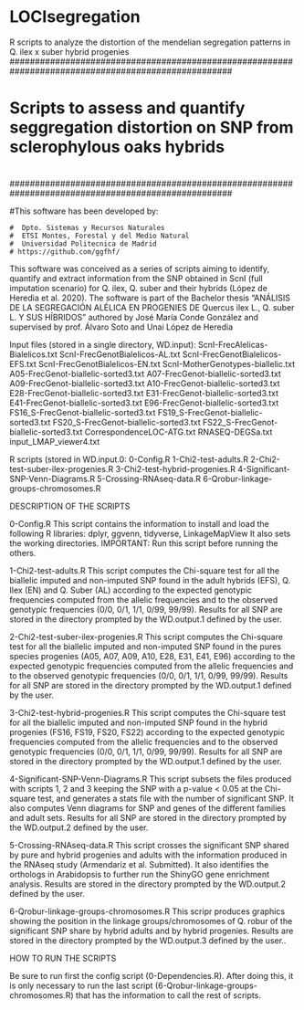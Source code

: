 # LOCIsegregation
R scripts to analyze the distortion of the mendelian segregation patterns in Q. ilex x suber hybrid progenies
####################################################################################################
#                                                                                                  #
#   Scripts to assess and quantify seggregation distortion on SNP from sclerophylous oaks hybrids  #
#                                                                                                  #
####################################################################################################


#This software has been developed by:

	#  Dpto. Sistemas y Recursos Naturales
	#  ETSI Montes, Forestal y del Medio Natural
	#  Universidad Politecnica de Madrid
	# https://github.com/ggfhf/


This software was conceived as a series of scripts aiming to identify, quantify and extract information from the SNP obtained in ScnI (full imputation scenario) for Q. ilex, Q. suber and their hybrids (López de Heredia et al. 2020). The software is part of the Bachelor thesis “ANÁLISIS DE LA SEGREGACIÓN ALÉLICA EN PROGENIES DE Quercus ilex L., Q. suber L. Y SUS HÍBRIDOS” authored by José María Conde González and supervised by prof. Álvaro Soto and Unai López de Heredia

Input files (stored in a single directory, WD.input):
	ScnI-FrecAlelicas-Bialelicos.txt
	ScnI-FrecGenotBialelicos-AL.txt
	ScnI-FrecGenotBialelicos-EFS.txt
	ScnI-FrecGenotBialelicos-EN.txt
	ScnI-MotherGenotypes-biallelic.txt
	A05-FrecGenot-biallelic-sorted3.txt
	A07-FrecGenot-biallelic-sorted3.txt
	A09-FrecGenot-biallelic-sorted3.txt
	A10-FrecGenot-biallelic-sorted3.txt
	E28-FrecGenot-biallelic-sorted3.txt
	E31-FrecGenot-biallelic-sorted3.txt
	E41-FrecGenot-biallelic-sorted3.txt
	E96-FrecGenot-biallelic-sorted3.txt
	FS16_S-FrecGenot-biallelic-sorted3.txt
	FS19_S-FrecGenot-biallelic-sorted3.txt
	FS20_S-FrecGenot-biallelic-sorted3.txt
	FS22_S-FrecGenot-biallelic-sorted3.txt
	CorrespondenceLOC-ATG.txt
	RNASEQ-DEGSa.txt
	input_LMAP_viewer4.txt

R scripts (stored in WD.input.0:
	0-Config.R
	1-Chi2-test-adults.R
	2-Chi2-test-suber-ilex-progenies.R
	3-Chi2-test-hybrid-progenies.R
	4-Significant-SNP-Venn-Diagrams.R
	5-Crossing-RNAseq-data.R
	6-Qrobur-linkage-groups-chromosomes.R



DESCRIPTION OF THE SCRIPTS

0-Config.R
This script contains the information to install and load the following R libraries:
dplyr, ggvenn, tidyverse, LinkageMapView
It also sets the working directories. IMPORTANT: Run this script before running the others.

1-Chi2-test-adults.R
This script computes the Chi-square test for all the biallelic imputed and non-imputed SNP found in the adult hybrids (EFS), Q. Ilex (EN) and Q. Suber (AL) according to the expected genotypic frequencies computed from the allelic frequencies and to the observed genotypic frequencies (0/0, 0/1, 1/1, 0/99, 99/99). Results for all SNP are stored in the directory prompted by the WD.output.1 defined by the user.

2-Chi2-test-suber-ilex-progenies.R
This script computes the Chi-square test for all the biallelic imputed and non-imputed SNP found in the pures species progenies (A05, A07, A09, A10, E28, E31, E41, E96) according to the expected genotypic frequencies computed from the allelic frequencies and to the observed genotypic frequencies (0/0, 0/1, 1/1, 0/99, 99/99). Results for all SNP are stored in the directory prompted by the WD.output.1 defined by the user.

3-Chi2-test-hybrid-progenies.R
This script computes the Chi-square test for all the biallelic imputed and non-imputed SNP found in the hybrid progenies (FS16, FS19, FS20, FS22) according to the expected genotypic frequencies computed from the allelic frequencies and to the observed genotypic frequencies (0/0, 0/1, 1/1, 0/99, 99/99). Results for all SNP are stored in the directory prompted by the WD.output.1 defined by the user.

4-Significant-SNP-Venn-Diagrams.R
This script subsets the files produced with scripts 1, 2 and 3 keeping the SNP with a p-value < 0.05 at the Chi-square test, and generates a stats file with the number of significant SNP. It also computes Venn diagrams for SNP and genes of the different families and adult sets. Results for all SNP are stored in the directory prompted by the WD.output.2 defined by the user.

5-Crossing-RNAseq-data.R
This script crosses the significant SNP shared by pure and hybrid progenies and adults with the information produced in the RNAseq study (Armendariz et al. Submitted). It also identifies the orthologs in Arabidopsis to further run the ShinyGO gene enrichment analysis. Results are stored in the directory prompted by the WD.output.2 defined by the user.

6-Qrobur-linkage-groups-chromosomes.R
This scripr produces graphics showing the position in the linkage groups/chromosomes of Q. robur of the significant SNP share by hybrid adults and by hybrid progenies. Results are stored in the directory prompted by the WD.output.3 defined by the user..

HOW TO RUN THE SCRIPTS

Be sure to run first the config script (0-Dependencies.R). After doing this, it is only necessary to run the last script (6-Qrobur-linkage-groups-chromosomes.R) that has the information to call the rest of scripts.

